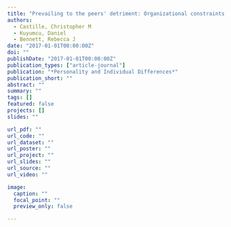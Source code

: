 ```yaml
---
title: "Prevailing to the peers' detriment: Organizational constraints motivate Machiavellians to undermine their peers"
authors:
  - Castille, Christopher M
  - Kuyumcu, Daniel
  - Bennett, Rebecca J
date: "2017-01-01T00:00:00Z"
doi: ""
publishDate: "2017-01-01T00:00:00Z"
publication_types: ["article-journal"]
publication: "*Personality and Individual Differences*"
publication_short: ""
abstract: ""
summary: ""
tags: []
featured: false
projects: []
slides: ""

url_pdf: ""
url_code: ""
url_dataset: ""
url_poster: ""
url_project: ""
url_slides: ""
url_source: ""
url_video: ""

image:
  caption: ""
  focal_point: ""
  preview_only: false

---
```

